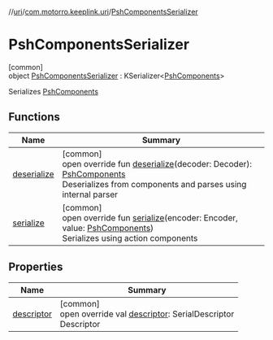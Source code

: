 //[uri](../../../index.md)/[com.motorro.keeplink.uri](../index.md)/[PshComponentsSerializer](index.md)

# PshComponentsSerializer

[common]\
object [PshComponentsSerializer](index.md) : KSerializer&lt;[PshComponents](../../com.motorro.keeplink.uri.data/-psh-components/index.md)&gt; 

Serializes [PshComponents](../../com.motorro.keeplink.uri.data/-psh-components/index.md)

## Functions

| Name | Summary |
|---|---|
| [deserialize](deserialize.md) | [common]<br>open override fun [deserialize](deserialize.md)(decoder: Decoder): [PshComponents](../../com.motorro.keeplink.uri.data/-psh-components/index.md)<br>Deserializes from components and parses using internal parser |
| [serialize](serialize.md) | [common]<br>open override fun [serialize](serialize.md)(encoder: Encoder, value: [PshComponents](../../com.motorro.keeplink.uri.data/-psh-components/index.md))<br>Serializes using action components |

## Properties

| Name | Summary |
|---|---|
| [descriptor](descriptor.md) | [common]<br>open override val [descriptor](descriptor.md): SerialDescriptor<br>Descriptor |
